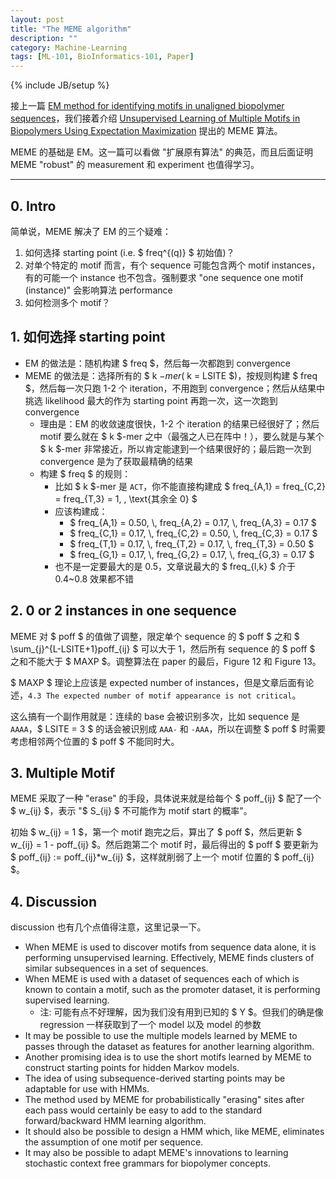 ```yaml
---
layout: post
title: "The MEME algorithm"
description: ""
category: Machine-Learning
tags: [ML-101, BioInformatics-101, Paper]
---
```

{% include JB/setup %}

接上一篇 [EM method for identifying motifs in unaligned biopolymer sequences](http://erikyao.github.io/machine-learning/2014/12/29/em-method-for-identifying-motifs-in-unaligned-biopolymer-sequences)，我们接着介绍 [Unsupervised Learning of Multiple Motifs in Biopolymers Using Expectation Maximization](http://link.springer.com/article/10.1007%2FBF00993379) 提出的 MEME 算法。

MEME 的基础是 EM。这一篇可以看做 "扩展原有算法" 的典范，而且后面证明 MEME "robust" 的 measurement 和 experiment 也值得学习。

-----

## 0. Intro

简单说，MEME 解决了 EM 的三个疑难：

1. 如何选择 starting point (i.e. $ freq^{(q)} $ 初始值)？
1. 对单个特定的 motif 而言，有个 sequence 可能包含两个 motif instances，有的可能一个 instance 也不包含。强制要求 "one sequence one motif (instance)" 会影响算法 performance
1. 如何检测多个 motif？

## 1. 如何选择 starting point

* EM 的做法是：随机构建 $ freq $，然后每一次都跑到 convergence
* MEME 的做法是：选择所有的 $ k $-mer ($ k = LSITE $)，按规则构建 $ freq $，然后每一次只跑 1-2 个 iteration，不用跑到 convergence；然后从结果中挑选 likelihood 最大的作为 starting point 再跑一次，这一次跑到 convergence
	* 理由是：EM 的收敛速度很快，1-2 个 iteration 的结果已经很好了；然后 motif 要么就在 $ k $-mer 之中（最强之人已在阵中！），要么就是与某个 $ k $-mer 非常接近，所以肯定能逮到一个结果很好的；最后跑一次到 convergence 是为了获取最精确的结果
	* 构建 $ freq $ 的规则：
		* 比如 $ k $-mer 是 `ACT`，你不能直接构建成 $ freq_{A,1} = freq_{C,2} = freq_{T,3} = 1, \, \text{其余全 0} $
		* 应该构建成：
			* <!-- -->$ freq_{A,1} = 0.50, \, freq_{A,2} = 0.17, \, freq_{A,3} = 0.17 $
			* <!-- -->$ freq_{C,1} = 0.17, \, freq_{C,2} = 0.50, \, freq_{C,3} = 0.17 $
			* <!-- -->$ freq_{T,1} = 0.17, \, freq_{T,2} = 0.17, \, freq_{T,3} = 0.50 $
			* <!-- -->$ freq_{G,1} = 0.17, \, freq_{G,2} = 0.17, \, freq_{G,3} = 0.17 $
		* 也不是一定要最大的是 0.5，文章说最大的 $ freq_{l,k} $ 介于 0.4~0.8 效果都不错
	
## 2. 0 or 2 instances in one sequence

MEME 对 $ poff $ 的值做了调整，限定单个 sequence 的 $ poff $ 之和 $ \sum_{j}^{L-LSITE+1}poff_{ij} $ 可以大于 1，然后所有 sequence 的 $ poff $ 之和不能大于 $ MAXP $。调整算法在 paper 的最后，Figure 12 和 Figure 13。

$ MAXP $ 理论上应该是 expected number of instances，但是文章后面有论述，`4.3 The expected number of motif appearance is not critical`。

这么搞有一个副作用就是：连续的 base 会被识别多次，比如 sequence 是 `AAAA`，$ LSITE = 3 $ 的话会被识别成 `AAA-` 和 `-AAA`，所以在调整 $ poff $ 时需要考虑相邻两个位置的 $ poff $ 不能同时大。

## 3. Multiple Motif

MEME 采取了一种 "erase" 的手段，具体说来就是给每个 $ poff_{ij} $ 配了一个 $ w_{ij} $，表示 "$ S_{ij} $ 不可能作为 motif start 的概率"。

初始 $ w_{ij} = 1 $，第一个 motif 跑完之后，算出了 $ poff $，然后更新 $ w_{ij} = 1 - poff_{ij} $。然后跑第二个 motif 时，最后得出的 $ poff $ 要更新为 $ poff_{ij} := poff_{ij}*w_{ij} $，这样就削弱了上一个 motif 位置的 $ poff_{ij} $。

## 4. Discussion

discussion 也有几个点值得注意，这里记录一下。

* When MEME is used to discover motifs from sequence data alone, it is performing unsupervised learning. Effectively, MEME finds clusters of similar subsequences in a set of sequences.
* When MEME is used with a dataset of sequences each of which is known to contain a motif, such as the promoter dataset, it is performing supervised learning.
	* 注: 可能有点不好理解，因为我们没有用到已知的 $ Y $。但我们的确是像 regression 一样获取到了一个 model 以及 model 的参数
* It may be possible to use the multiple models learned by MEME to passes through the dataset as features for another learning algorithm.
* Another promising idea is to use the short motifs learned by MEME to construct starting points for hidden Markov models.
* The idea of using subsequence-derived starting points may be adaptable for use with HMMs.
* The method used by MEME for probabilistically "erasing" sites after each pass would certainly be easy to add to the standard forward/backward HMM learning algorithm.
* It should also be possible to design a HMM which, like MEME, eliminates the assumption of one motif per sequence.
* It may also be possible to adapt MEME's innovations to learning stochastic context free grammars for biopolymer concepts.